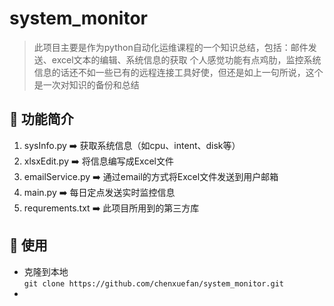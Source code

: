 # system_monitor
> 此项目主要是作为python自动化运维课程的一个知识总结，包括：邮件发送、excel文本的编辑、系统信息的获取
> 个人感觉功能有点鸡肋，监控系统信息的话还不如一些已有的远程连接工具好使，但还是如上一句所说，这个是一次对知识的备份和总结

## 🐂 功能简介
1. sysInfo.py  ➡️  获取系统信息（如cpu、intent、disk等）
2. xlsxEdit.py  ➡️  将信息编写成Excel文件
3. emailService.py  ➡️  通过email的方式将Excel文件发送到用户邮箱
4. main.py  ➡️  每日定点发送实时监控信息
5. requrements.txt   ➡️  此项目所用到的第三方库
## 🔧 使用
- 克隆到本地<br>
`git clone https://github.com/chenxuefan/system_monitor.git`
- 
